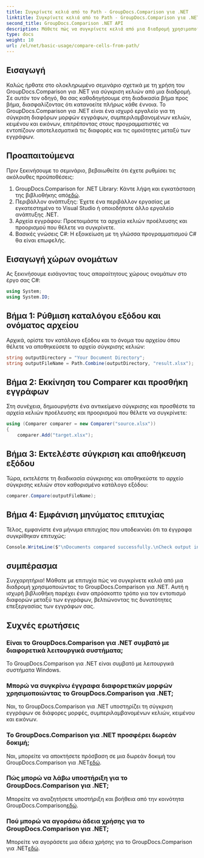 ```yaml
---
title: Συγκρίνετε κελιά από το Path - GroupDocs.Comparison για .NET
linktitle: Συγκρίνετε κελιά από το Path - GroupDocs.Comparison για .NET
second_title: GroupDocs.Comparison .NET API
description: Μάθετε πώς να συγκρίνετε κελιά από μια διαδρομή χρησιμοποιώντας το GroupDocs.Comparison για .NET. Εντοπίστε αποτελεσματικά τις διαφορές μεταξύ των εγγράφων.
type: docs
weight: 10
url: /el/net/basic-usage/compare-cells-from-path/
---
```

## Εισαγωγή
Καλώς ήρθατε στο ολοκληρωμένο σεμινάριο σχετικά με τη χρήση του GroupDocs.Comparison για .NET για σύγκριση κελιών από μια διαδρομή. Σε αυτόν τον οδηγό, θα σας καθοδηγήσουμε στη διαδικασία βήμα προς βήμα, διασφαλίζοντας ότι κατανοείτε πλήρως κάθε έννοια. Το GroupDocs.Comparison για .NET είναι ένα ισχυρό εργαλείο για τη σύγκριση διαφόρων μορφών εγγράφων, συμπεριλαμβανομένων κελιών, κειμένου και εικόνων, επιτρέποντας στους προγραμματιστές να εντοπίζουν αποτελεσματικά τις διαφορές και τις ομοιότητες μεταξύ των εγγράφων.
## Προαπαιτούμενα
Πριν ξεκινήσουμε το σεμινάριο, βεβαιωθείτε ότι έχετε ρυθμίσει τις ακόλουθες προϋποθέσεις:
1. GroupDocs.Comparison for .NET Library: Κάντε λήψη και εγκατάσταση της βιβλιοθήκης από[εδώ](https://releases.groupdocs.com/comparison/net/).
2. Περιβάλλον ανάπτυξης: Έχετε ένα περιβάλλον εργασίας με εγκατεστημένο το Visual Studio ή οποιοδήποτε άλλο εργαλείο ανάπτυξης .NET.
3. Αρχεία εγγράφου: Προετοιμάστε τα αρχεία κελιών προέλευσης και προορισμού που θέλετε να συγκρίνετε.
4. Βασικές γνώσεις C#: Η εξοικείωση με τη γλώσσα προγραμματισμού C# θα είναι επωφελής.

## Εισαγωγή χώρων ονομάτων
Ας ξεκινήσουμε εισάγοντας τους απαραίτητους χώρους ονομάτων στο έργο σας C#:
```csharp
using System;
using System.IO;
```
## Βήμα 1: Ρύθμιση καταλόγου εξόδου και ονόματος αρχείου
Αρχικά, ορίστε τον κατάλογο εξόδου και το όνομα του αρχείου όπου θέλετε να αποθηκεύσετε το αρχείο σύγκρισης κελιών:
```csharp
string outputDirectory = "Your Document Directory";
string outputFileName = Path.Combine(outputDirectory, "result.xlsx");
```
## Βήμα 2: Εκκίνηση του Comparer και προσθήκη εγγράφων
Στη συνέχεια, δημιουργήστε ένα αντικείμενο σύγκρισης και προσθέστε τα αρχεία κελιών προέλευσης και προορισμού που θέλετε να συγκρίνετε:
```csharp
using (Comparer comparer = new Comparer("source.xlsx"))
{
    comparer.Add("target.xlsx");
```
## Βήμα 3: Εκτελέστε σύγκριση και αποθήκευση εξόδου
Τώρα, εκτελέστε τη διαδικασία σύγκρισης και αποθηκεύστε το αρχείο σύγκρισης κελιών στον καθορισμένο κατάλογο εξόδου:
```csharp
comparer.Compare(outputFileName);
```
## Βήμα 4: Εμφάνιση μηνύματος επιτυχίας
Τέλος, εμφανίστε ένα μήνυμα επιτυχίας που υποδεικνύει ότι τα έγγραφα συγκρίθηκαν επιτυχώς:
```csharp
Console.WriteLine($"\nDocuments compared successfully.\nCheck output in {outputDirectory}.");
```

## συμπέρασμα
Συγχαρητήρια! Μάθατε με επιτυχία πώς να συγκρίνετε κελιά από μια διαδρομή χρησιμοποιώντας το GroupDocs.Comparison για .NET. Αυτή η ισχυρή βιβλιοθήκη παρέχει έναν απρόσκοπτο τρόπο για τον εντοπισμό διαφορών μεταξύ των εγγράφων, βελτιώνοντας τις δυνατότητες επεξεργασίας των εγγράφων σας.
## Συχνές ερωτήσεις
### Είναι το GroupDocs.Comparison για .NET συμβατό με διαφορετικά λειτουργικά συστήματα;
Το GroupDocs.Comparison για .NET είναι συμβατό με λειτουργικά συστήματα Windows.
### Μπορώ να συγκρίνω έγγραφα διαφορετικών μορφών χρησιμοποιώντας το GroupDocs.Comparison για .NET;
Ναι, το GroupDocs.Comparison για .NET υποστηρίζει τη σύγκριση εγγράφων σε διάφορες μορφές, συμπεριλαμβανομένων κελιών, κειμένου και εικόνων.
### Το GroupDocs.Comparison για .NET προσφέρει δωρεάν δοκιμή;
 Ναι, μπορείτε να αποκτήσετε πρόσβαση σε μια δωρεάν δοκιμή του GroupDocs.Comparison για .NET[εδώ](https://releases.groupdocs.com/).
### Πώς μπορώ να λάβω υποστήριξη για το GroupDocs.Comparison για .NET;
Μπορείτε να αναζητήσετε υποστήριξη και βοήθεια από την κοινότητα GroupDocs.Comparison[εδώ](https://forum.groupdocs.com/c/comparison/12).
### Πού μπορώ να αγοράσω άδεια χρήσης για το GroupDocs.Comparison για .NET;
 Μπορείτε να αγοράσετε μια άδεια χρήσης για το GroupDocs.Comparison για .NET[εδώ](https://purchase.groupdocs.com/buy).